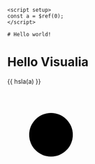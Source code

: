 <script setup>
const a = $ref(0);
</script>

```vue
<script setup>
const a = $ref(0);
</script>

# Hello world!
```

# Hello Visualia

<VSlider v-model="a" />

{{ hsla(a) }}

<svg width="200" height="200">
  <circle cx="100" cy="100" r="50" :fill="hsla(a)" />
</svg>

